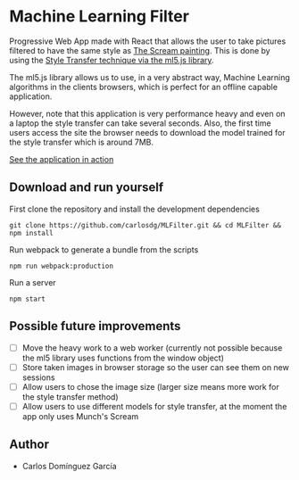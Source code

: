 # Machine Learning Filter

Progressive Web App made with React that allows the user to take pictures filtered to have the same style as [The Scream painting](https://en.wikipedia.org/wiki/The_Scream). This is done by using the [Style Transfer technique via the ml5.js library](https://ml5js.org/docs/StyleTransfer).

The ml5.js library allows us to use, in a very abstract way, Machine Learning algorithms in the clients browsers, which is perfect for an offline capable application.

However, note that this application is very performance heavy and even on a laptop the style transfer can take several seconds. Also, the first time users access the site the browser needs to download the model trained for the style transfer which is around 7MB.

[See the application in action](https://carlosdg.github.io/MLFilter/)

## Download and run yourself

First clone the repository and install the development dependencies

```
git clone https://github.com/carlosdg/MLFilter.git && cd MLFilter && npm install
```

Run webpack to generate a bundle from the scripts

```
npm run webpack:production
```

Run a server

```
npm start
```

## Possible future improvements

- [ ] Move the heavy work to a web worker (currently not possible because the ml5 library uses functions from the window object)
- [ ] Store taken images in browser storage so the user can see them on new sessions
- [ ] Allow users to chose the image size (larger size means more work for the style transfer method)
- [ ] Allow users to use different models for style transfer, at the moment the app only uses Munch's Scream

## Author

- Carlos Domínguez García
